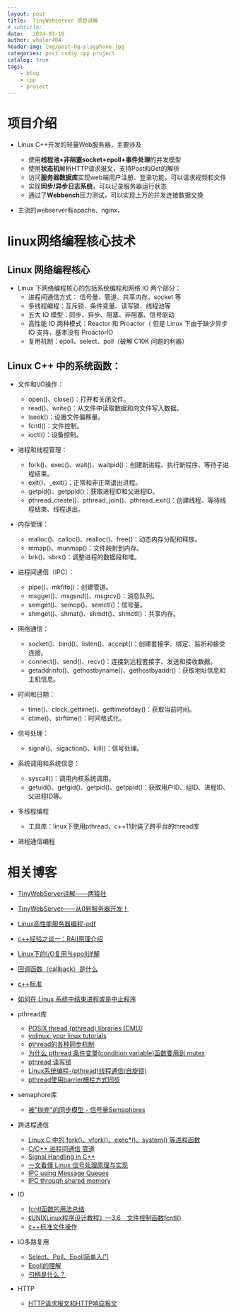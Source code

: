 ```yaml
---
layout: post
title:  TinyWebserver 项目讲解
# subtitle: 
date:   2024-03-16
author: whaler404
header-img: img/post-bg-playphone.jpg
categories: post csdiy cpp project
catalog: true
tags:
    - blog
    - cpp
    - project
---
```


# 项目介绍

- Linux C++开发的轻量Web服务器，主要涉及
  - 使用**线程池+非阻塞socket+epoll+事件处理**的并发模型
  - 使用**状态机**解析HTTP请求报文，支持Post和Get的解析
  - 访问**服务器数据库**实现web端用户注册、登录功能，可以请求视频和文件
  - 实现**同步/异步日志系统**，可以记录服务器运行状态
  - 通过了**Webbench**压力测试，可以实现上万的并发连接数据交换

- 主流的webserver有apache、nginx，

# linux网络编程核心技术

## Linux 网络编程核心
- Linux 下网络编程核心的包括系统编程和网络 IO 两个部分：
    - 进程间通信方式： 信号量、管道、共享内存、socket 等
    - 多线程编程：互斥锁、条件变量、读写锁、线程池等
    - 五大 IO 模型：同步、异步、阻塞、非阻塞、信号驱动
    - 高性能 IO 两种模式：Reactor 和 Proactor（ 但是 Linux 下由于缺少异步 IO 支持，基本没有 ProactorIO 
    - 复用机制：epoll、select、poll（破解 C10K 问题的利器）

## Linux C++ 中的系统函数：
- 文件和I/O操作：
    - open()、close()：打开和关闭文件。
    - read()、write()：从文件中读取数据和向文件写入数据。
    - lseek()：设置文件偏移量。
    - fcntl()：文件控制。
    - ioctl()：设备控制。
- 进程和线程管理：
    - fork()、exec()、wait()、waitpid()：创建新进程、执行新程序、等待子进程结束。
    - exit()、_exit()：正常和非正常退出进程。
    - getpid()、getppid()：获取进程ID和父进程ID。
    - pthread_create()、pthread_join()、pthread_exit()：创建线程、等待线程结束、线程退出。
- 内存管理：
    - malloc()、calloc()、realloc()、free()：动态内存分配和释放。
    - mmap()、munmap()：文件映射到内存。
    - brk()、sbrk()：调整进程的数据段和堆。
- 进程间通信（IPC）：
    - pipe()、mkfifo()：创建管道。
    - msgget()、msgsnd()、msgrcv()：消息队列。
    - semget()、semop()、semctl()：信号量。
    - shmget()、shmat()、shmdt()、shmctl()：共享内存。
- 网络通信：
    - socket()、bind()、listen()、accept()：创建套接字、绑定、监听和接受连接。
    - connect()、send()、recv()：连接到远程套接字、发送和接收数据。
    - getaddrinfo()、gethostbyname()、gethostbyaddr()：获取地址信息和主机信息。
- 时间和日期：
    - time()、clock_gettime()、gettimeofday()：获取当前时间。
    - ctime()、strftime()：时间格式化。
- 信号处理：
    - signal()、sigaction()、kill()：信号处理。
- 系统调用和系统信息：
    - syscall()：调用内核系统调用。
    - getuid()、getgid()、getpid()、getppid()：获取用户ID、组ID、进程ID、父进程ID等。

- 多线程编程
    - 工具库：linux下使用pthread，c++11封装了跨平台的thread库

- 进程通信编程
# 相关博客

- [TinyWebServer讲解——两猿社](https://2yuan.club/categories/TinyWebServer/)
- [TinyWebServer——从0到服务器开发！](https://zhuanlan.zhihu.com/p/364044293)
- [Linux高性能服务器编程-pdf](https://dark-wind.github.io/books/Linux%E9%AB%98%E6%80%A7%E8%83%BD%E6%9C%8D%E5%8A%A1%E5%99%A8%E7%BC%96%E7%A8%8B.pdf)
- [c++经验之谈一：RAII原理介绍](https://zhuanlan.zhihu.com/p/34660259)
- [Linux下的I/O复用与epoll详解](https://www.cnblogs.com/lojunren/p/3856290.html)
- [回调函数（callback）是什么](https://www.zhihu.com/question/19801131)
- [c++标准](https://docs.oldtimes.me/c.biancheng.net/cplus/index.html)
- [如何在 Linux 系统中结束进程或是中止程序](https://zhuanlan.zhihu.com/p/37702619)

- pthread库
    - [POSIX thread (pthread) libraries (CMU)](https://www.cs.cmu.edu/afs/cs/academic/class/15492-f07/www/pthreads.html)
    - [yolinux: your linux tutorials](http://www.yolinux.com/TUTORIALS/)
    - [pthread的各种同步机制](https://casatwy.com/pthreadde-ge-chong-tong-bu-ji-zhi.html)
    - [为什么 pthread 条件变量(condition variable)函数要用到 mutex ](https://feng-qi.github.io/2017/05/08/Why-do-pthreads-condition-variable-functions-require-a-mutex/)
    - [pthread 读写锁](https://www.cnblogs.com/sinkinben/p/14272921.html)
    - [Linux系统编程-(pthread)线程通信(自旋锁)](https://cloud.tencent.com/developer/article/1944273)
    - [pthread使用barrier栅栏方式同步](https://langzi989.github.io/2018/07/05/pthread%E4%BD%BF%E7%94%A8barrier%E6%A0%85%E6%A0%8F%E6%96%B9%E5%BC%8F%E5%90%8C%E6%AD%A5/)
    
- semaphore库
    - [被"抛弃"的同步模型 - 信号量Semaphores](https://dengzuoheng.github.io/cpp-concurency-pattern-3-semaphore)

- 跨进程通信
    - [Linux C 中的 fork()、vfork()、exec*()、system() 等进程函数](https://learnku.com/articles/69324)
    - [C/C++ 进程间通信 管道](https://www.cnblogs.com/dk666/p/7412527.html)
    - [Signal Handling in C++](https://www.geeksforgeeks.org/signal-handling-in-cpp/)
    - [一文看懂 Linux 信号处理原理与实现](https://www.51cto.com/article/675743.html)
    - [IPC using Message Queues](https://www.geeksforgeeks.org/ipc-using-message-queues/)
    - [IPC through shared memory](https://www.geeksforgeeks.org/ipc-shared-memory/)

- IO
    - [fcntl函数的用法总结](https://www.cnblogs.com/zxc2man/p/7649240.html)
    - [《UNIXLinux程序设计教程》一3.6　文件控制函数fcntl()](https://developer.aliyun.com/article/175396)
    - [c++标准文件操作](https://docs.oldtimes.me/c.biancheng.net/cplus/60/index.html)

- IO多路复用
    - [Select、Poll、Epoll简单入门](https://zhuanlan.zhihu.com/p/373835207)
    - [Epoll的理解](https://blog.csdn.net/weixin_43326322/article/details/108276554)
    - [句柄是什么？](https://www.zhihu.com/question/27656256)

- HTTP
    - [HTTP请求报文和HTTP响应报文](https://www.cnblogs.com/biyeymyhjob/archive/2012/07/28/2612910.html)
